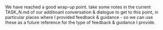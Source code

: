 We have reached a good wrap-up point. take some notes in the current TASK_N.md of our additioanl conversation & dialogue to get to this point, in particular places where I provided feedback & guidance - so we can use these as a future reference for the type of feedback & guidance I provide.